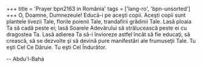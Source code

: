+++
title = 'Prayer bpn2163 in România'
tags = ['lang-ro', 'bpn-unsorted']
+++
O, Doamne, Dumnezeule! Educă-i pe aceşti copii. Aceşti copii sunt plantele livezii Tale, florile poienii Tale, trandafirii grădinii Tale. Lasă ploaia Ta să cadă peste ei; lasă Soarele Adevărului să strălucească peste ei cu dragostea Ta. Lasă adierea Ta să-i învioreze astfel încât să fie educaţi, să crească, să se dezvolte şi să devină pure manifestări ale frumuseţii Tale. Tu eşti Cel Ce Dăruie. Tu eşti Cel Îndurător.

-- Abdu'l-Bahá
